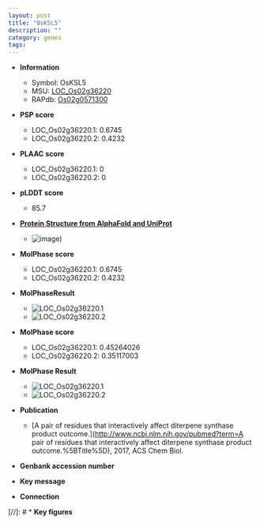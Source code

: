```yaml
---
layout: post
title: "OsKSL5"
description: ""
category: genes
tags: 
---
```


* **Information**  
    + Symbol: OsKSL5  
    + MSU: [LOC_Os02g36220](http://rice.plantbiology.msu.edu/cgi-bin/ORF_infopage.cgi?orf=LOC_Os02g36220)  
    + RAPdb: [Os02g0571300](http://rapdb.dna.affrc.go.jp/viewer/gbrowse_details/irgsp1?name=Os02g0571300)  

* **PSP score**  
    + LOC_Os02g36220.1: 0.6745 
    + LOC_Os02g36220.2: 0.4232 

* **PLAAC score**  
    + LOC_Os02g36220.1: 0 
    + LOC_Os02g36220.2: 0 

* **pLDDT score**
    + 85.7

* **[Protein Structure from AlphaFold and UniProt](https://www.uniprot.org/uniprotkb/Q6Z5J6/entry#structure)**
    + ![image](https://ricepsp.github.io/images/Q6/AF-Q6Z5J6-F1.png))

* **MolPhase score**
    + LOC_Os02g36220.1: 0.6745
    + LOC_Os02g36220.2: 0.4232

* **MolPhaseResult**
    + ![LOC_Os02g36220.1](https://ricepsp.github.io/pictures/LOC_Os02g/LOC_Os02g36220.1.png)
    + ![LOC_Os02g36220.2](https://ricepsp.github.io/pictures/LOC_Os02g/LOC_Os02g36220.2.png)

* **MolPhase score**
    + LOC_Os02g36220.1: 0.45264026
    + LOC_Os02g36220.2: 0.35117003

* **MolPhase Result**
    + ![LOC_Os02g36220.1](https://304243504.github.io/Pictures/LOC_Os02g/LOC_Os02g36220.1.png)
    + ![LOC_Os02g36220.2](https://304243504.github.io/Pictures/LOC_Os02g/LOC_Os02g36220.2.png)

* **Publication**  
    + [A pair of residues that interactively affect diterpene synthase product outcome.](http://www.ncbi.nlm.nih.gov/pubmed?term=A pair of residues that interactively affect diterpene synthase product outcome.%5BTitle%5D), 2017, ACS Chem Biol.

* **Genbank accession number**  

* **Key message**  

* **Connection**  

[//]: # * **Key figures**  


